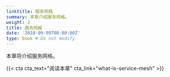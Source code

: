```yaml
---
linktitle: 服务网格
summary: 本章介绍服务网格。
weight: 2
title: 服务网格
date: '2018-09-09T00:00:00Z'
type: book # Do not modify.
---
```


本章将介绍服务网格。

{{< cta cta_text="阅读本章" cta_link="what-is-service-mesh" >}}
